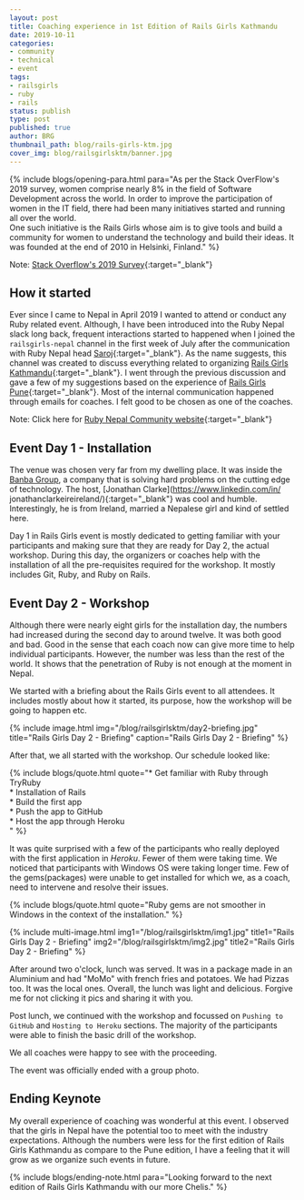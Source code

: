 ```yaml
---
layout: post
title: Coaching experience in 1st Edition of Rails Girls Kathmandu
date: 2019-10-11
categories:
- community
- technical
- event
tags:
- railsgirls
- ruby
- rails
status: publish
type: post
published: true
author: BRG
thumbnail_path: blog/rails-girls-ktm.jpg
cover_img: blog/railsgirlsktm/banner.jpg
---
```


{% include blogs/opening-para.html
            para="As per the Stack OverFlow's 2019 survey, women comprise nearly 8% in the field of Software Development across the world. In order to improve the participation of women in the IT field, there had been many initiatives started and running all over the world.
            <br>One such initiative is the Rails Girls whose aim is to give tools and build a community for women to understand the technology and build their ideas. It was founded at the end of 2010 in Helsinki, Finland."
%}

Note: [Stack Overflow's 2019 Survey](https://insights.stackoverflow.com/survey/2019#developer-profile-_-gender){:target="_blank"}

## How it started

Ever since I came to Nepal in April 2019 I wanted to attend or conduct any Ruby related event. Although, I have been introduced
into the Ruby Nepal slack long back, frequent interactions started to happened when I joined the `railsgirls-nepal` channel in the first week of July after the communication with Ruby Nepal head [Saroj](https://twitter.com/zoraslapen){:target="_blank"}.
As the name suggests, this channel was created to discuss everything related to organizing [Rails Girls Kathmandu](http://railsgirls.com/kathmandu){:target="_blank"}. I went through the previous discussion and gave a few of my suggestions based on the experience of [Rails Girls Pune](http://railsgirls.com/pune){:target="_blank"}. Most of the internal communication happened through emails for coaches. I felt good to be chosen as one of the coaches.

Note: Click here for [Ruby Nepal Community website](http://rubynepal.com){:target="_blank"}

## Event Day 1 - Installation

The venue was chosen very far from my dwelling place. It was inside the [Banba Group](https://www.banbagroup.com/), a company that 
is solving hard problems on the cutting edge of technology. The host, [Jonathan Clarke](https://www.linkedin.com/in/
jonathanclarkeireireland/){:target="_blank"} was cool and humble. Interestingly, he is from Ireland, married a Nepalese girl and kind of settled here.

Day 1 in Rails Girls event is mostly dedicated to getting familiar with your participants and making sure that they are ready for Day 2, the actual workshop. During this day, the organizers or coaches help with the installation of all the pre-requisites required for the workshop. It mostly includes Git, Ruby, and Ruby on Rails. 

## Event Day 2 - Workshop

Although there were nearly eight girls for the installation day, the numbers had increased during the second day to around twelve.
It was both good and bad. Good in the sense that each coach now can give more time to help individual participants. However, the number was less than the rest of the world. It shows that the penetration of Ruby is not enough at the moment in Nepal.

We started with a briefing about the Rails Girls event to all attendees. It includes mostly about how it started, its purpose, how the workshop will be going to happen etc.

{% include image.html
           img="/blog/railsgirlsktm/day2-briefing.jpg"
           title="Rails Girls Day 2 - Briefing"
           caption="Rails Girls Day 2 - Briefing"
%}

After that, we all started with the workshop. Our schedule looked like:

{% include blogs/quote.html
           quote="* Get familiar with Ruby through TryRuby<br>
                  * Installation of Rails<br>
                  * Build the first app<br>
                  * Push the app to GitHub<br>
                  * Host the app through Heroku<br>"
%}

It was quite surprised with a few of the participants who really deployed with the first application in _Heroku_. Fewer of them were taking time. We noticed that participants with Windows OS were taking longer time. Few of the gems(packages) were unable to get installed for which we, as a coach, need to intervene and resolve their issues.

{% include blogs/quote.html
           quote="Ruby gems are not smoother in Windows in the context of the installation."
%}

{% include multi-image.html
           img1="/blog/railsgirlsktm/img1.jpg"
           title1="Rails Girls Day 2 - Briefing"
           img2="/blog/railsgirlsktm/img2.jpg"
           title2="Rails Girls Day 2 - Briefing"
%}

After around two o'clock, lunch was served. It was in a package made in an Aluminium and had "MoMo" with french fries and potatoes.
We had Pizzas too. It was the local ones. Overall, the lunch was light and delicious. Forgive me for not clicking it pics and sharing it with you.

Post lunch, we continued with the workshop and focussed on `Pushing to GitHub` and `Hosting to Heroku` sections. The majority of the participants were able to finish the basic drill of the workshop. 

We all coaches were happy to see with the proceeding.

The event was officially ended with a group photo.

## Ending Keynote

My overall experience of coaching was wonderful at this event. I observed that the girls in Nepal have the potential too to meet with the industry expectations. Although the numbers were less for the first edition of Rails Girls Kathmandu as compare to the Pune edition, I have a feeling that it will grow as we organize such events in future.   

{% include blogs/ending-note.html
           para="Looking forward to the next edition of Rails Girls Kathmandu with our more Chelis."
%}
